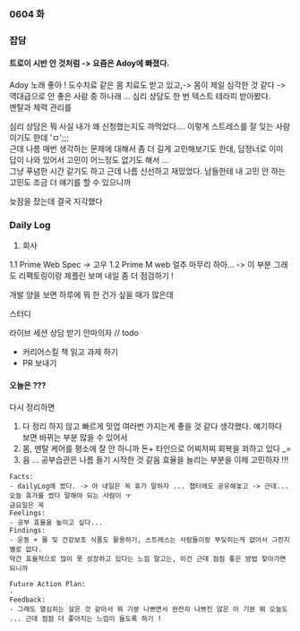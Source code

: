### 0604 화  

### 잡담

#### 트로이 시반 안 것처럼 -> 요즘은 Adoy에 빠졌다.
Adoy 노래 좋아 ! 도수치료 같은 몸 치료도 받고 있고,-> 몸이 제일 심각한 것 같다 -> 역대급으로 안 좋은 사람 중 하나래 ... 
심리 상담도 한 번 텍스트 테라피 받아봤다. <br>
멘탈과 체력 관리를 <br>

심리 상담은 뭐 사실 내가 왜 신청했는지도 까먹었다.... 이렇게 스트레스를 잘 잊는 사람이기도 한데 'ㅁ';;;<br>
근데 나름 매번 생각하는 문제에 대해서 좀 더 길게 고민해보기도 한데, 답정너로 이미 답이 나와 있어서 고민이 어느정도 없기도 해서 ...<br>
그냥 푸념한 시간 같기도 하고 근데 나름 신선하고 재밌었다. 남들한테 내 고민 안 하는 고민도 조금 더 얘기를 할 수 있으니까  <br>

늦잠을 잤는데 결국 지각했다 <br>

### Daily Log

1. 회사 

1.1 Prime Web Spec -> 고우 
1.2  Prime M web 얼추 마무리  하아... -> 이 부분 그래도 리팩토링이랑 제플린 보며 내일 좀 더 점검하기 ! 

개발 양을 보면 하루에 뭐 한 건가 싶을 때가 많은데

스터디 

라이브 세션 
상담 받기 
안마의자
// todo 
* 커리어스킬 책 읽고 과제 하기 
* PR 보내기 

#### 오늘은 ???

다시 정리하면 
1. 다 정리 하지 않고 빠르게 밋업 여러번 가지는게 좋을 것 같다 생각했다. 얘기하다 보면 바뀌는 부분 많을 수 있어서 
2. 몸, 멘탈 케어를 평소에 잘 안 하니까 돈+ 타인으로 어찌저찌 회복을 꾀하고 있다 _=  
3. 음 ... 공부습관은 나름 들기 시작한 것 같음 효율을 늘리는 부분을 이제 고민하자 !!!      
  

```
Facts: 
- dailyLog에 썼다. -> 아 내일은 꼭 휴가 말하자 ... 챕터에도 공유해놓고 -> 근데... 오늘 휴가를 썼다 말해야 되는 사람이 ㅜ
금요일은 꼭 
Feelings:  
- 공부 효율을 높이고 싶다...  
Findings:  
- 운동 + 물 및 건강보조 식품도 활용하기, 스트레스는 사람들이랑 부딫히는게 없어서 그런지 별로 없다. 
약간 효율적으로 많이 못 성장하고 있다는 느낌 말고는, 이건 근데 점점 좋은 방법 찾아가면 되니까  

Future Action Plan:  
-  
Feedback:  
- 그래도 열심히는 살은 것 같아서 뭐 기분 나쁘면서 완전히 나쁘진 않은 이 기분 뭐 오늘도 ... 근데 점점 더 좋아지는 느낌이 들도록 하기 !
```



